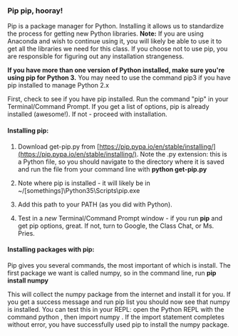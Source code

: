 ### Pip pip, hooray!
Pip is a package manager for Python. Installing it allows us to standardize the process for getting new Python libraries. **Note:** If you are using Anaconda and wish to continue using it, you will likely be able to use it to get all the libraries we need for this class. If you choose not to use pip, you are responsible for figuring out any installation strangeness.

**If you have more than one version of Python installed, make sure you're using pip for Python 3.** You may need to use the command pip3 if you have pip installed to manage Python 2.x

First, check to see if you have pip installed. Run the command "pip" in your Terminal/Command Prompt. If you get a list of options, pip is already installed (awesome!). If not - proceed with installation.

#### Installing pip:

1. Download get-pip.py from [https://pip.pypa.io/en/stable/installing/](https://pip.pypa.io/en/stable/installing/). Note the .py extension: this is a Python file, so you should navigate to the directory where it is saved and run the file from your command line with **python get-pip.py**

2. Note where pip is installed - it will likely be in ~/[somethings]\Python35\Scripts\pip.exe

3. Add this path to your PATH (as you did with Python).

4. Test in a *new* Terminal/Command Prompt window - if you run **pip** and get pip options, great. If not, turn to Google, the Class Chat, or Ms. Pries.

#### Installing packages with pip:

Pip gives you several commands, the most important of which is install.  The first package we want is called numpy, so in the command line, run **pip install numpy**

This will collect the numpy package from the internet and install it for you. If you get a success message and run pip list you should now see that numpy is installed. You can test this in your REPL: open the Python REPL with the command python , then import numpy . If the import statement completes without error, you have successfully used pip to install the numpy package. 

